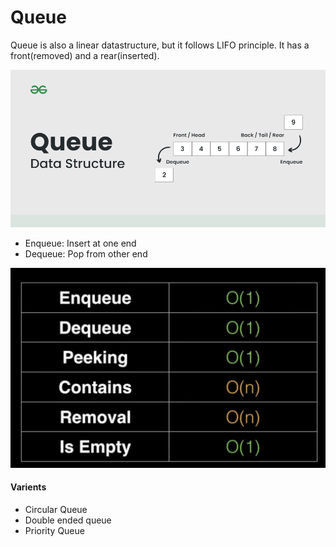 
# Queue
Queue is also a linear datastructure, but it follows LIFO principle. It has a front(removed) and a rear(inserted). 

![Alt text](image-1.png)

- Enqueue: Insert at one end
- Dequeue: Pop from other end

![alt text](image-3.png)

#### Varients
- Circular Queue
- Double ended queue
- Priority Queue

